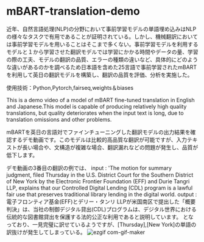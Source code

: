 




# mBART-translation-demo

近年、自然言語処理(NLP)の分野において事前学習モデルの単語埋め込みはNLPの様々なタスクで有用であることが証明されている。しかし、機械翻訳においては事前学習モデルを用いることはそこまで多くない。事前学習モデルを利用するモデルと１から学習させた翻訳モデルでは学習にかかる時間やデータの量、学習の際の工夫、モデルの翻訳の品質、エラーの種類の違いなど、具体的にどのような違いがあるのかを調べるため日本語を含めた25言語で事前学習されたmBARTを利用して英日の翻訳モデルを構築し、翻訳の品質を評価、分析を実施した。

使用技術：Python,Pytorch,fairseq,weights＆biases

This is a demo video of a model of mBART fine-tuned translation in English and Japanese.This model is capable of producing relatively high quality translations, but quality deteriorates when the input text is long, due to translation omissions and other problems.


mBARTを英日の言語対でファインチューニングした翻訳モデルの出力結果を確認するデモ動画です。このモデルは比較的高品質な翻訳が可能ですが、入力テキストが長い場合や、文構造が複雑な場合、翻訳漏れなどの問題が発生し、品質が低下します。


デモ動画の3番目の翻訳の例では、
input : 'The motion for summary judgment, filed Thursday in the U.S. District Court for the Southern District of New York by the Electronic Frontier Foundation (EFF) and Durie Tangri LLP, explains that our Controlled Digital Lending (CDL) program is a lawful fair use that preserves traditional library lending in the digital world.
output :  電子フロンティア基金(EFF)とデリー・タンリ LLPが米国南区で提出した「概要判決」は、当社の制御デジタル貸出(CDL)プログラムは、デジタル世界における伝統的な図書館貸出を保護する法的公正な利用であると説明しています。
となっており、一見完璧に訳せているようですが、[Thursday],[New York]の単語の訳抜けが発生してしまっている。
![ezgif com-gif-maker](https://user-images.githubusercontent.com/77151911/197336031-ed2513c6-c30f-4850-9adb-7edc8f953820.gif)

